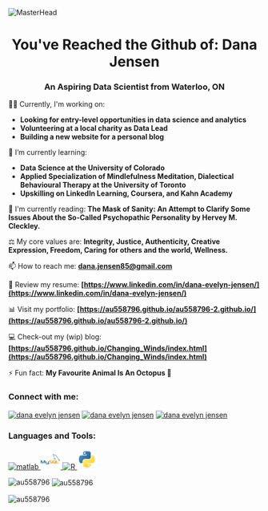 ![MasterHead](https://external-content.duckduckgo.com/iu/?u=https%3A%2F%2Fstatistics-analytics.uark.edu%2F_resources%2Fimages%2Fstatistics-analytics-index.jpg&f=1&nofb=1)
<h1 align="center">You've Reached the Github of: Dana Jensen</h1>
<h3 align="center">An Aspiring Data Scientist from Waterloo, ON</h3>

👨‍💻 Currently, I'm working on: 
- **Looking for entry-level opportunities in data science and analytics**
- **Volunteering at a local charity as Data Lead**
- **Building a new website for a personal blog**

🌱 I’m currently learning: 
- **Data Science at the University of Colorado**
- **Applied Specialization of Mindlefulness Meditation, Dialectical Behavioural Therapy at the University of Toronto**
- **Upskilling on LinkedIn Learning, Coursera, and Kahn Academy** 

📖 I'm currently reading: 
**The Mask of Sanity: An Attempt to Clarify Some Issues About the So-Called Psychopathic Personality by Hervey M. Cleckley.**  

⚖️ My core values are: **Integrity, Justice, Authenticity, Creative Expression, Freedom, Caring for others and the world, Wellness.**

📫 How to reach me: **dana.jensen85@gmail.com** 

📄 Review my resume: **[https://www.linkedin.com/in/dana-evelyn-jensen/](https://www.linkedin.com/in/dana-evelyn-jensen/)**

📊 Visit my portfolio: **[https://au558796.github.io/au558796-2.github.io/](https://au558796.github.io/au558796-2.github.io/)**

💻 Check-out my (wip) blog: **[https://au558796.github.io/Changing_Winds/index.html](https://au558796.github.io/Changing_Winds/index.html)**

⚡ Fun fact: **My Favourite Animal Is An Octopus 🐙**

<h3 align="left">Connect with me:</h3>
<p align="left">
<a href="https://linkedin.com/in/dana evelyn jensen" target="blank"><img align="center" src="https://raw.githubusercontent.com/rahuldkjain/github-profile-readme-generator/master/src/images/icons/Social/linked-in-alt.svg" alt="dana evelyn jensen" height="30" width="40" /></a>
<a href="https://workplace.slack.com/team/U03GVBGD42U" target="blank"><img align="center" src="https://cdn.freebiesupply.com/logos/large/2x/slack-logo-icon.png" alt="dana evelyn jensen" height="30" width="40" /></a>
<a href="https://discordapp.com/users/D%C3%A6n%C3%A0#6045" target="blank"><img align="center" src="https://raw.githubusercontent.com/rahuldkjain/github-profile-readme-generator/master/src/images/icons/Social/discord.svg" alt="dana evelyn jensen" height="30" width="40" /></a>
</p>

<h3 align="left">Languages and Tools:</h3>
<p align="left"> <a href="https://www.mathworks.com/" target="_blank" rel="noreferrer"> <img src="https://upload.wikimedia.org/wikipedia/commons/2/21/Matlab_Logo.png" alt="matlab" width="40" height="40"/> </a> <a href="https://www.mysql.com/" target="_blank" rel="noreferrer"> <img src="https://raw.githubusercontent.com/devicons/devicon/master/icons/mysql/mysql-original-wordmark.svg" alt="mysql" width="40" height="40"/> <img src="https://www.rstudio.com/wp-content/uploads/2014/06/RStudio-Ball.png" alt="R" width="40" height="40"/> </a> <a href="https://www.python.org" target="_blank" rel="noreferrer"> <img src="https://raw.githubusercontent.com/devicons/devicon/master/icons/python/python-original.svg" alt="python" width="40" height="40"/> </a> </p>

<p><img align="left" src="https://github-readme-stats.vercel.app/api/top-langs?username=au558796&show_icons=true&locale=en&layout=compact&theme=tokyonight" alt="au558796" /></p>

<p>&nbsp;<img align="center" src="https://github-readme-stats.vercel.app/api?username=au558796&show_icons=true&locale=en&theme=tokyonight" alt="au558796" /></p>

<p><img align="center" src="https://github-readme-streak-stats.herokuapp.com/?user=au558796&&theme=tokyonight" alt="au558796" /></p>

